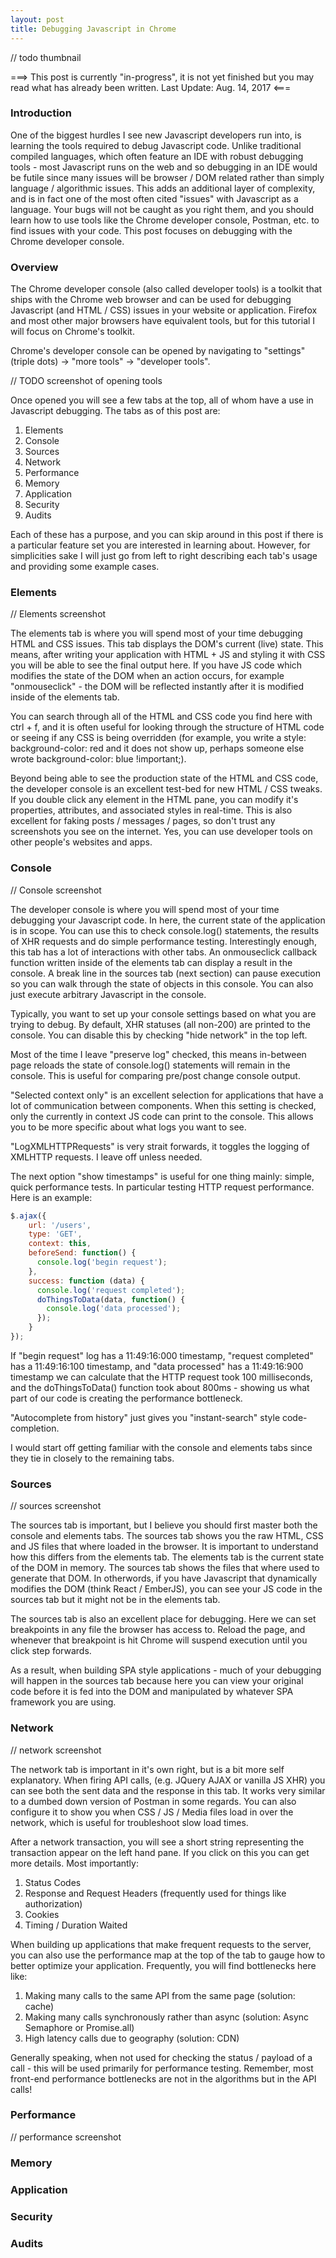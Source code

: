 ```yaml
---
layout: post
title: Debugging Javascript in Chrome
---
```


// todo thumbnail

===>
This post is currently "in-progress", it is not yet finished but you may read what has already been written.
Last Update: Aug. 14, 2017
<===

### Introduction
One of the biggest hurdles I see new Javascript developers run into, is learning the tools required to debug Javascript code. Unlike traditional compiled languages,
which often feature an IDE with robust debugging tools - most Javascript runs on the web and so debugging in an IDE would be futile since many issues will be
browser / DOM related rather than simply language / algorithmic issues. This adds an additional layer of complexity, and is in fact one of the most often cited "issues"
with Javascript as a language. Your bugs will not be caught as you right them, and you should learn how to use tools like the Chrome developer console, Postman, etc. to
find issues with your code. This post focuses on debugging with the Chrome developer console.

### Overview
The Chrome developer console (also called developer tools) is a toolkit that ships with the Chrome web browser and can be used for debugging Javascript (and HTML / CSS) issues
in your website or application. Firefox and most other major browsers have equivalent tools, but for this tutorial I will focus on Chrome's toolkit.

Chrome's developer console can be opened by navigating to "settings" (triple dots) -> "more tools" -> "developer tools".

// TODO screenshot of opening tools

Once opened you will see a few tabs at the top, all of whom have a use in Javascript debugging. The tabs as of this post are:

1. Elements
2. Console
3. Sources
4. Network
5. Performance
6. Memory
7. Application
8. Security
9. Audits

Each of these has a purpose, and you can skip around in this post if there is a particular feature set you are interested in learning about. However,
for simplicities sake I will just go from left to right describing each tab's usage and providing some example cases.

### Elements
// Elements screenshot

The elements tab is where you will spend most of your time debugging HTML and CSS issues. This tab displays the DOM's current (live) state. This means, after writing your
application with HTML + JS and styling it with CSS you will be able to see the final output here. If you have JS code which modifies the state of the DOM when an action occurs,
for example "onmouseclick" - the DOM will be reflected instantly after it is modified inside of the elements tab.

You can search through all of the HTML and CSS code you find here with ctrl + f, and it is often useful for looking through the structure of HTML code or seeing if any CSS
is being overridden (for example, you write a style: background-color: red and it does not show up, perhaps someone else wrote background-color: blue !important;).

Beyond being able to see the production state of the HTML and CSS code, the developer console is an excellent test-bed for new HTML / CSS tweaks. If you double click any element
in the HTML pane, you can modify it's properties, attributes, and associated styles in real-time. This is also excellent for faking posts / messages / pages, so don't trust any screenshots you see on the internet. Yes, you can use developer tools on other people's websites and apps.

### Console
// Console screenshot

The developer console is where you will spend most of your time debugging your Javascript code. In here, the current state of the application is in scope. You can use this to check
console.log() statements, the results of XHR requests and do simple performance testing. Interestingly enough, this tab has a lot of interactions with other tabs. An onmouseclick
callback function written inside of the elements tab can display a result in the console. A break line in the sources tab (next section) can pause execution so you can walk through
the state of objects in this console. You can also just execute arbitrary Javascript in the console.

Typically, you want to set up your console settings based on what you are trying to debug. By default, XHR statuses (all non-200) are printed to the console. You can disable this by checking "hide network" in the top left.

Most of the time I leave "preserve log" checked, this means in-between page reloads the state of console.log() statements will remain in the console. This is useful for comparing
pre/post change console output.

"Selected context only" is an excellent selection for applications that have a lot of communication between components. When this setting is checked, only the currently in context
JS code can print to the console. This allows you to be more specific about what logs you want to see.

"LogXMLHTTPRequests" is very strait forwards, it toggles the logging of XMLHTTP requests. I leave off unless needed.

The next option "show timestamps" is useful for one thing mainly: simple, quick performance tests. In particular testing HTTP request performance. Here is an example:

```javascript
$.ajax({
    url: '/users',
    type: 'GET',
    context: this,
    beforeSend: function() {
      console.log('begin request');
    },
    success: function (data) {
      console.log('request completed');
      doThingsToData(data, function() {
        console.log('data processed');
      });
    }
});
```
If "begin request" log has a 11:49:16:000 timestamp, "request completed" has a 11:49:16:100 timestamp, and "data processed" has a 11:49:16:900 timestamp
we can calculate that the HTTP request took 100 milliseconds, and the doThingsToData() function took about 800ms - showing us what part of our code is creating the performance
bottleneck.

"Autocomplete from history" just gives you "instant-search" style code-completion.

I would start off getting familiar with the console and elements tabs since they tie in closely to the remaining tabs.

### Sources
// sources screenshot

The sources tab is important, but I believe you should first master both the console and elements tabs. The sources tab shows you the raw HTML, CSS and JS files that
where loaded in the browser. It is important to understand how this differs from the elements tab. The elements tab is the current state of the DOM in memory. The sources
tab shows the files that where used to generate that DOM. In otherwords, if you have Javascript that dynamically modifies the DOM (think React / EmberJS), you can see your
JS code in the sources tab but it might not be in the elements tab.

The sources tab is also an excellent place for debugging. Here we can set breakpoints in any file the browser has access to. Reload the page, and whenever that breakpoint is hit
Chrome will suspend execution until you click step forwards.

As a result, when building SPA style applications - much of your debugging will happen in the sources tab because here you can view your original code before it is
fed into the DOM and manipulated by whatever SPA framework you are using.

### Network
// network screenshot

The network tab is important in it's own right, but is a bit more self explanatory. When firing API calls, (e.g. JQuery AJAX or vanilla JS XHR) you can see both the
sent data and the response in this tab. It works very similar to a dumbed down version of Postman in some regards. You can also configure it to show you when CSS / JS / Media files load in over the network, which is useful for troubleshoot slow load times.

After a network transaction, you will see a short string representing the transaction appear on the left hand pane. If you click on this you can get more details. Most importantly:

1. Status Codes
2. Response and Request Headers (frequently used for things like authorization)
3. Cookies
4. Timing / Duration Waited

When building up applications that make frequent requests to the server, you can also use the performance map at the top of the tab to gauge how to better optimize your application.
Frequently, you will find bottlenecks here like:

1. Making many calls to the same API from the same page (solution: cache)
2. Making many calls synchronously rather than async (solution: Async Semaphore or Promise.all)
3. High latency calls due to geography (solution: CDN)

Generally speaking, when not used for checking the status / payload of a call - this will be used primarily for performance testing. Remember, most front-end performance bottlenecks
are not in the algorithms but in the API calls!

### Performance
// performance screenshot

### Memory

### Application

### Security

### Audits
